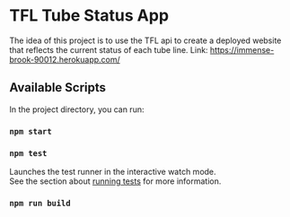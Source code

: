 # TFL Tube Status App
The idea of this project is to use the TFL api to create a deployed website that reflects the current status of each tube line.
Link: https://immense-brook-90012.herokuapp.com/

## Available Scripts

In the project directory, you can run:

### `npm start`
### `npm test`
Launches the test runner in the interactive watch mode.<br />
See the section about [running tests](https://facebook.github.io/create-react-app/docs/running-tests) for more information.

### `npm run build`
